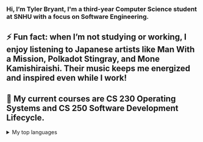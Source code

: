 ### Hi, I’m Tyler Bryant, I'm a third-year Computer Science student at SNHU with a focus on Software Engineering.

## ⚡ Fun fact: when I’m not studying or working, I enjoy listening to Japanese artists like Man With a Mission, Polkadot Stingray, and Mone Kamishiraishi. Their music keeps me energized and inspired even while I work!
## 🔭 My current courses are CS 230 Operating Systems and CS 250 Software Development Lifecycle.

<details>
<summary>My top languages</summary>

| Rank | Languages |
|-----:|-----------|
|     1| Java      |
|     2| C++       |
|     3| Python    |

</details>

<!--
**AManiacalJester/AManiacalJester** is a ✨ _special_ ✨ repository because its `README.md` (this file) appears on your GitHub profile.
🌱 👯 🤔 💬.📫 🌱
-->
